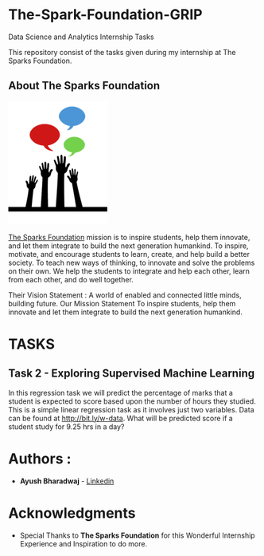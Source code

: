 # The-Spark-Foundation-GRIP
Data Science and Analytics Internship Tasks

This repository consist of the tasks given during my internship at The Sparks Foundation.

## About The Sparks Foundation

![](logo_tsf.png)

[The Sparks Foundation](https://thesparksfoundationsingapore.org/) mission is to inspire students, help them innovate, and let them integrate to build the next generation humankind. To inspire, motivate, and encourage students to learn, create, and help build a better society. To teach new ways of thinking, to innovate and solve the problems on their own. We help the students to integrate and help each other, learn from each other, and do well together.

Their Vision Statement : A world of enabled and connected little minds, building future. Our Mission Statement To inspire students, help them innovate and let them integrate to build the next generation humankind.

# TASKS

## Task 2 - Exploring Supervised Machine Learning
In this regression task we will predict the percentage of marks that a student is expected to score based upon the number of hours they studied.
This is a simple linear regression task as it involves just two variables. Data can be found at http://bit.ly/w-data.
What will be predicted score if a student study for 9.25 hrs in a day? 

# Authors : 

* **Ayush Bharadwaj**  - [Linkedin](https://www.linkedin.com/in/ayush-bharadwaj-812987199/)

# Acknowledgments

* Special Thanks to **The Sparks Foundation** for this Wonderful Internship Experience and Inspiration to do more.
